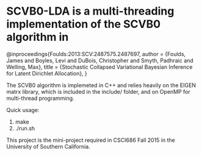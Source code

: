 # SCVB0-LDA is a multi-threading implementation of the SCVB0 algorithm in 
@inproceedings{Foulds:2013:SCV:2487575.2487697,
   author = {Foulds, James and Boyles, Levi and DuBois, 
   Christopher and Smyth, Padhraic and Welling, Max},
   title = {Stochastic Collapsed Variational Bayesian Inference 
            for Latent Dirichlet Allocation},
  }

The SCVB0 algorithm is implemeted in C++ and relies heavily on the EIGEN matrx library, 
which is included in the include/ folder, and on OpenMP for multi-thread programming.

Quick usage:
  1. make
  2. ./run.sh
  
This project is the mini-project required in CSCI686 Fall 2015 in the University of Southern California.

